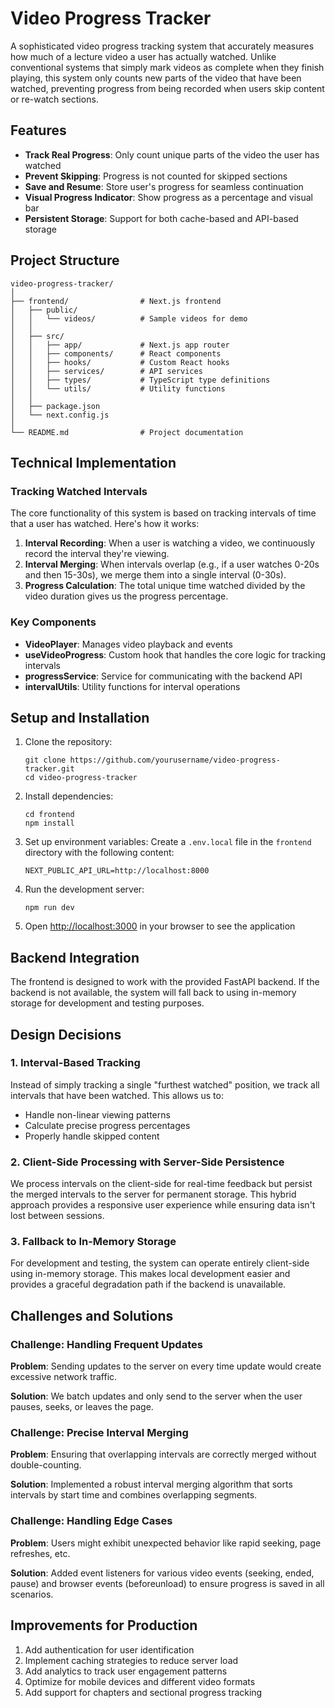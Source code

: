 # Video Progress Tracker

A sophisticated video progress tracking system that accurately measures how much of a lecture video a user has actually watched. Unlike conventional systems that simply mark videos as complete when they finish playing, this system only counts new parts of the video that have been watched, preventing progress from being recorded when users skip content or re-watch sections.

## Features

- **Track Real Progress**: Only count unique parts of the video the user has watched
- **Prevent Skipping**: Progress is not counted for skipped sections
- **Save and Resume**: Store user's progress for seamless continuation
- **Visual Progress Indicator**: Show progress as a percentage and visual bar
- **Persistent Storage**: Support for both cache-based and API-based storage

## Project Structure

```
video-progress-tracker/
│
├── frontend/                # Next.js frontend
│   ├── public/
│   │   └── videos/          # Sample videos for demo
│   │
│   ├── src/
│   │   ├── app/             # Next.js app router
│   │   ├── components/      # React components
│   │   ├── hooks/           # Custom React hooks
│   │   ├── services/        # API services
│   │   ├── types/           # TypeScript type definitions
│   │   └── utils/           # Utility functions
│   │
│   ├── package.json
│   └── next.config.js
│
└── README.md                # Project documentation
```

## Technical Implementation

### Tracking Watched Intervals

The core functionality of this system is based on tracking intervals of time that a user has watched. Here's how it works:

1. **Interval Recording**: When a user is watching a video, we continuously record the interval they're viewing.
2. **Interval Merging**: When intervals overlap (e.g., if a user watches 0-20s and then 15-30s), we merge them into a single interval (0-30s).
3. **Progress Calculation**: The total unique time watched divided by the video duration gives us the progress percentage.

### Key Components

- **VideoPlayer**: Manages video playback and events
- **useVideoProgress**: Custom hook that handles the core logic for tracking intervals
- **progressService**: Service for communicating with the backend API
- **intervalUtils**: Utility functions for interval operations

## Setup and Installation

1. Clone the repository:
   ```
   git clone https://github.com/yourusername/video-progress-tracker.git
   cd video-progress-tracker
   ```

2. Install dependencies:
   ```
   cd frontend
   npm install
   ```

3. Set up environment variables:
   Create a `.env.local` file in the `frontend` directory with the following content:
   ```
   NEXT_PUBLIC_API_URL=http://localhost:8000
   ```

4. Run the development server:
   ```
   npm run dev
   ```

5. Open [http://localhost:3000](http://localhost:3000) in your browser to see the application

## Backend Integration

The frontend is designed to work with the provided FastAPI backend. If the backend is not available, the system will fall back to using in-memory storage for development and testing purposes.

## Design Decisions

### 1. Interval-Based Tracking

Instead of simply tracking a single "furthest watched" position, we track all intervals that have been watched. This allows us to:
- Handle non-linear viewing patterns
- Calculate precise progress percentages
- Properly handle skipped content

### 2. Client-Side Processing with Server-Side Persistence

We process intervals on the client-side for real-time feedback but persist the merged intervals to the server for permanent storage. This hybrid approach provides a responsive user experience while ensuring data isn't lost between sessions.

### 3. Fallback to In-Memory Storage

For development and testing, the system can operate entirely client-side using in-memory storage. This makes local development easier and provides a graceful degradation path if the backend is unavailable.

## Challenges and Solutions

### Challenge: Handling Frequent Updates

**Problem**: Sending updates to the server on every time update would create excessive network traffic.

**Solution**: We batch updates and only send to the server when the user pauses, seeks, or leaves the page.

### Challenge: Precise Interval Merging

**Problem**: Ensuring that overlapping intervals are correctly merged without double-counting.

**Solution**: Implemented a robust interval merging algorithm that sorts intervals by start time and combines overlapping segments.

### Challenge: Handling Edge Cases

**Problem**: Users might exhibit unexpected behavior like rapid seeking, page refreshes, etc.

**Solution**: Added event listeners for various video events (seeking, ended, pause) and browser events (beforeunload) to ensure progress is saved in all scenarios.

## Improvements for Production

1. Add authentication for user identification
2. Implement caching strategies to reduce server load
3. Add analytics to track user engagement patterns
4. Optimize for mobile devices and different video formats
5. Add support for chapters and sectional progress tracking